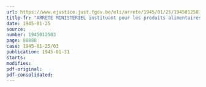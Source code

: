 ```yaml
---
url: https://www.ejustice.just.fgov.be/eli/arrete/1945/01/25/1945012503/justel
title-fr: "ARRETE MINISTERIEL instituant pour les produits alimentaires rationnés un système de ristournes-transport au profit des grossistes et des détaillants"
date: 1945-01-25
source:
number: 1945012503
page: 88888
case: 1945-01-25/03
publication: 1945-01-31
starts:
modifies:
pdf-original:
pdf-consolidated:
---
```


